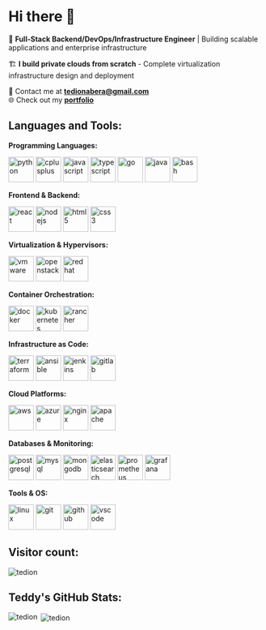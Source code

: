 # Hi there 👋

🔧 **Full-Stack Backend/DevOps/Infrastructure Engineer** | Building scalable applications and enterprise infrastructure

🏗️ **I build private clouds from scratch** - Complete virtualization infrastructure design and deployment

📧 Contact me at **tedionabera@gmail.com**  
🌐 Check out my **[portfolio](https://tedion.github.io/devops-portfolio/)**

## Languages and Tools:

**Programming Languages:**
<p align="left">
<img src="https://cdn.jsdelivr.net/gh/devicons/devicon@latest/icons/python/python-original.svg" alt="python" width="50" height="50"/>
<img src="https://cdn.jsdelivr.net/gh/devicons/devicon@latest/icons/cplusplus/cplusplus-original.svg" alt="cplusplus" width="50" height="50"/>
<img src="https://cdn.jsdelivr.net/gh/devicons/devicon@latest/icons/javascript/javascript-original.svg" alt="javascript" width="50" height="50"/>
<img src="https://cdn.jsdelivr.net/gh/devicons/devicon@latest/icons/typescript/typescript-original.svg" alt="typescript" width="50" height="50"/>
<img src="https://cdn.jsdelivr.net/gh/devicons/devicon@latest/icons/go/go-original.svg" alt="go" width="50" height="50"/>
<img src="https://cdn.jsdelivr.net/gh/devicons/devicon@latest/icons/java/java-original.svg" alt="java" width="50" height="50"/>
<img src="https://cdn.jsdelivr.net/gh/devicons/devicon@latest/icons/bash/bash-original.svg" alt="bash" width="50" height="50"/>
</p>

**Frontend & Backend:**
<p align="left">
<img src="https://cdn.jsdelivr.net/gh/devicons/devicon@latest/icons/react/react-original.svg" alt="react" width="50" height="50"/>
<img src="https://cdn.jsdelivr.net/gh/devicons/devicon@latest/icons/nodejs/nodejs-original.svg" alt="nodejs" width="50" height="50"/>
<img src="https://cdn.jsdelivr.net/gh/devicons/devicon@latest/icons/html5/html5-original.svg" alt="html5" width="50" height="50"/>
<img src="https://cdn.jsdelivr.net/gh/devicons/devicon@latest/icons/css3/css3-original.svg" alt="css3" width="50" height="50"/>
</p>

**Virtualization & Hypervisors:**
<p align="left">
<img src="https://cdn.simpleicons.org/vmware" alt="vmware" width="50" height="50"/>
<img src="https://cdn.simpleicons.org/openstack" alt="openstack" width="50" height="50"/>
<img src="https://cdn.simpleicons.org/redhat" alt="redhat" width="50" height="50"/>
</p>

**Container Orchestration:**
<p align="left">
<img src="https://cdn.jsdelivr.net/gh/devicons/devicon@latest/icons/docker/docker-original.svg" alt="docker" width="50" height="50"/>
<img src="https://cdn.jsdelivr.net/gh/devicons/devicon@latest/icons/kubernetes/kubernetes-plain.svg" alt="kubernetes" width="50" height="50"/>
<img src="https://cdn.simpleicons.org/rancher" alt="rancher" width="50" height="50"/>
</p>

**Infrastructure as Code:**
<p align="left">
<img src="https://cdn.jsdelivr.net/gh/devicons/devicon@latest/icons/terraform/terraform-original.svg" alt="terraform" width="50" height="50"/>
<img src="https://cdn.jsdelivr.net/gh/devicons/devicon@latest/icons/ansible/ansible-original.svg" alt="ansible" width="50" height="50"/>
<img src="https://cdn.jsdelivr.net/gh/devicons/devicon@latest/icons/jenkins/jenkins-original.svg" alt="jenkins" width="50" height="50"/>
<img src="https://cdn.jsdelivr.net/gh/devicons/devicon@latest/icons/gitlab/gitlab-original.svg" alt="gitlab" width="50" height="50"/>
</p>

**Cloud Platforms:**
<p align="left">
<img src="https://cdn.jsdelivr.net/gh/devicons/devicon@latest/icons/amazonwebservices/amazonwebservices-original-wordmark.svg" alt="aws" width="50" height="50"/>
<img src="https://cdn.jsdelivr.net/gh/devicons/devicon@latest/icons/azure/azure-original.svg" alt="azure" width="50" height="50"/>
<img src="https://cdn.jsdelivr.net/gh/devicons/devicon@latest/icons/nginx/nginx-original.svg" alt="nginx" width="50" height="50"/>
<img src="https://cdn.jsdelivr.net/gh/devicons/devicon@latest/icons/apache/apache-original.svg" alt="apache" width="50" height="50"/>
</p>

**Databases & Monitoring:**
<p align="left">
<img src="https://cdn.jsdelivr.net/gh/devicons/devicon@latest/icons/postgresql/postgresql-original.svg" alt="postgresql" width="50" height="50"/>
<img src="https://cdn.jsdelivr.net/gh/devicons/devicon@latest/icons/mysql/mysql-original.svg" alt="mysql" width="50" height="50"/>
<img src="https://cdn.jsdelivr.net/gh/devicons/devicon@latest/icons/mongodb/mongodb-original.svg" alt="mongodb" width="50" height="50"/>
<img src="https://cdn.simpleicons.org/elasticsearch" alt="elasticsearch" width="50" height="50"/>
<img src="https://cdn.simpleicons.org/prometheus" alt="prometheus" width="50" height="50"/>
<img src="https://cdn.simpleicons.org/grafana" alt="grafana" width="50" height="50"/>
</p>

**Tools & OS:**
<p align="left">
<img src="https://cdn.jsdelivr.net/gh/devicons/devicon@latest/icons/linux/linux-original.svg" alt="linux" width="50" height="50"/>
<img src="https://cdn.jsdelivr.net/gh/devicons/devicon@latest/icons/git/git-original.svg" alt="git" width="50" height="50"/>
<img src="https://cdn.jsdelivr.net/gh/devicons/devicon@latest/icons/github/github-original.svg" alt="github" width="50" height="50"/>
<img src="https://cdn.jsdelivr.net/gh/devicons/devicon@latest/icons/vscode/vscode-original.svg" alt="vscode" width="50" height="50"/>
</p>

## Visitor count:
<p align="left"> <img src="https://komarev.com/ghpvc/?username=tedion&label=Profile%20views&color=0e75b6&style=flat" alt="tedion" /> </p>

## Teddy's GitHub Stats:
<p><img align="left" src="https://github-readme-stats.vercel.app/api/top-langs?username=tedion&show_icons=true&locale=en&layout=compact&theme=dark" alt="tedion" /></p>

<p>&nbsp;<img align="center" src="https://github-readme-stats.vercel.app/api?username=tedion&show_icons=true&locale=en&theme=dark" alt="tedion" /></p>
